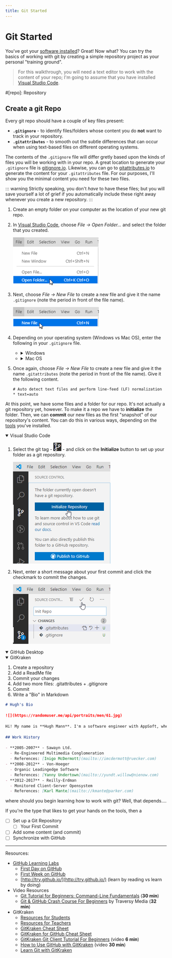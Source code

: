 ```yaml
---
title: Git Started
---
```

# Git Started

You've got your [software installed](../GitReady/ReadMe.md)? Great! Now what? You can try the basics of working with git by creating a simple repository project as your personal "training ground".

> For this walkthrough, you will need a text editor to work with the content of your repo; I'm going to assume that you have installed [Visual Studio Code](https://code.visualstudio.com).

#[repo]: Repository

## Create a git Repo

Every git repo should have a couple of key files present:

- **`.gitignore`** - to identify files/folders whose content you do **not** want to track in your repository.
- **`.gitattributes`** - to smooth out the subtle differences that can occur when using text-based files on different operating systems.

The contents of the `.gitignore` file will differ gretly based upon the kinds of files you will be working with in your repo. A great location to generate your `.gitignore` file is [gitignore.io](https://gitignore.io). Likewise, you can go to [gitattributes.io](https://gitattributes.io) to generate the content for your `.gitattributes` file. For our purposes, I'll show you the minimal content you need for these two files. 

::: warning
Strictly speaking, you don't *have* to have these files; but you will save yourself a lot of grief if you automatically include these right away whenever you create a new repository.
:::

1. Create an empty folder on your computer as the location of your new git repo.
1. In [Visual Studio Code](https://code.visualstudio.com), choose *File &rarr; Open Folder&#8230;* and select the folder that you created.
 
    ![Open Folder](./vs-open-folder.png)

1. Next, choose *File &rarr; New File* to create a new file and give it the name `.gitignore` (note the period in front of the file name).

    ![New File](./vs-new-file.png)

1. Depending on your operating system (Windows vs Mac OS), enter the following in your `.gitignore` file.
    - <details><summary>Windows</summary>
        ```shell
        ### Windows ###
        # Windows thumbnail cache files
        Thumbs.db

        # Folder config file
        [Dd]esktop.ini

        # Recycle Bin used on file shares
        $RECYCLE.BIN/

        # Windows shortcuts
        *.lnk
        ```</details>
    - <details><summary>Mac OS</summary>
        ```shell
        ### macOS ###
        # General
        .DS_Store
        .AppleDouble
        .LSOverride

        # Icon must end with two \r
        Icon

        # Thumbnails
        ._*
        ```</details>

1. Once again, choose *File &rarr; New File* to create a new file and give it the name `.gitattributes` (note the period in front of the file name). Give it the following content.

    ```shell
    # Auto detect text files and perform line-feed (LF) normalization
    * text=auto
    ```

At this point, we have some files and a folder for our repo. It's not actually a git repository yet, however. To make it a repo we have to **initialize** the folder. Then, we can **commit** our new files as the first "snapshot" of our repository's content. You can do this in various ways, depending on the [tools](../GitReady/install.md) you've installed.

<details open><summary>Visual Studio Code</summary>

1. Select the git tag - ![git tag](vs-git.png) - and click on the **Initialize** button to set up your folder as a git repository.

    ![Initialize](./vs-initialize-rep.png)

1. Next, enter a short message about your first commit and click the checkmark to commit the changes.

    ![Commit](./vs-commit.png)

</details>

<details open><summary>GitHub Desktop</summary>

</details>

<details open><summary>GitKraken</summary>

</details>

1. Create a repository
1. Add a ReadMe file
1. Commit your changes
1. Add two more files: .gitattributes + .gitignore
1. Commit
1. Write a "Bio" in Markdown

```markdown
# Hugh's Bio

![](https://randomuser.me/api/portraits/men/61.jpg)

Hi! My name is **Hugh Mann**. I'm a software engineer with AppSoft, where I create Cross-Platform Optimal Middleware. I've been in the industry since 2005, creating everything from Aggregate Interactive Deliverables to Indie Games. Most of my work today is done in F++, though I am also proficient in SQRL.

## Work History

- **2005-2007** - Sawayn Ltd.
  - Re-Engineered Multimedia Conglomeration
  - References: [Inigo McDermott](mailto://imcdermott@ruecker.com)
- **2008-2012** - Von-Hoeger
  - Organic Leadingedge Software
  - References: [Yanny Undertown](mailto://yundt.willow@nienow.com)
- **2012-2017** - Reilly-Erdman
  - Monitored Client-Server Opensystem
  - References: [Karl Mante](mailto://kmante@parker.com)

```

where should you begin learning how to work with git? Well, that depends....

If you're the type that likes to get your hands on the tools, then a 

- [ ] Set up a Git Repository
  - [ ] Your First Commit
- [ ] Add some content (and commit)
- [ ] Synchronize with GitHub

----

Resources:

- [GitHub Learning Labs](https://lab.github.com)
  - [First Day on GitHub](https://lab.github.com/githubtraining/paths/first-day-on-github)
  - [First Week on GitHub](https://lab.github.com/githubtraining/paths/first-week-on-github)
  - [http://try.github.io/](http://try.github.io/) (learn by reading vs learn by doing)
- Video Resources
  - [Git Tutorial for Beginners: Command-Line Fundamentals](https://www.youtube.com/watch?v=HVsySz-h9r4) (**30 min**)
  - [Git & GitHub Crash Course For Beginners](https://youtu.be/SWYqp7iY_Tc) by Traversy Media (**32 min**)
- GitKraken
  - [Resources for Students](https://www.gitkraken.com/student-resources#get-started)
  - [Resources for Teachers](https://www.gitkraken.com/teacher-resources#get-started)
  - [GitKraken Cheat Sheet](https://www.gitkraken.com/downloads/gitkraken-cheat-sheet-jun19.pdf)
  - [GitKraken for GitHub Cheat Sheet](https://www.gitkraken.com/downloads/gitkraken-for-github-cheat-sheet-v3.pdf)
  - [GitKraken Git Client Tutorial For Beginners](https://youtu.be/ub9GfRziCtU) (video **6 min**)
  - [How to Use GitHub with GitKraken](https://www.youtube.com/watch?v=f0y_xCeM1Rk) (video **30 min**)
  - [Learn Git with GitKraken](https://www.gitkraken.com/learn-git)
